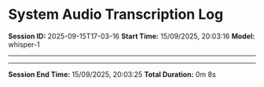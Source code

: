 # System Audio Transcription Log

**Session ID:** 2025-09-15T17-03-16
**Start Time:** 15/09/2025, 20:03:16
**Model:** whisper-1

---


---

**Session End Time:** 15/09/2025, 20:03:25
**Total Duration:** 0m 8s
